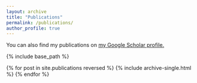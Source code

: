 ```yaml
---
layout: archive
title: "Publications"
permalink: /publications/
author_profile: true
---
```


You can also find my publications on <u><a href="{{https://scholar.google.com/citations?user=grcuPY4AAAAJ&hl=en}}">my Google Scholar profile</a>.</u>

{% include base_path %}

{% for post in site.publications reversed %}
  {% include archive-single.html %}
{% endfor %}
